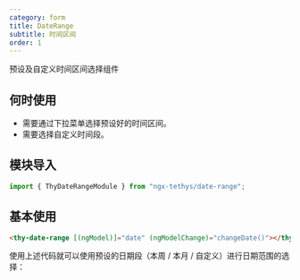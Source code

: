 ```yaml
---
category: form
title: DateRange
subtitle: 时间区间
order: 1
---
```


<div class="dg-alert dg-alert-info">预设及自定义时间区间选择组件</div>

## 何时使用
- 需要通过下拉菜单选择预设好的时间区间。  
- 需要选择自定义时间段。

## 模块导入
```ts
import { ThyDateRangeModule } from "ngx-tethys/date-range";
```

## 基本使用

```html
<thy-date-range [(ngModel)]="date" (ngModelChange)="changeDate()"></thy-date-range>
```  
使用上述代码就可以使用预设的日期段（本周 / 本月 / 自定义）进行日期范围的选择：
<example name="thy-date-range-basic-example" />

